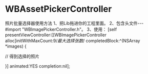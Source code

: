 # WBAssetPickerController

照片批量选择器使用方法
1、把Lib拖进你的工程里面。
2、包含头文件---#import "WBImagePickerController.h"。
3、使用：
[self presentViewController:[[WBImagePickerController alloc]initWithMaxCount:9/*最大选择张数*/ completedBlock:^(NSArray *images) {

  // 得到选择的照片

}] animated:YES completion:nil];
